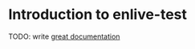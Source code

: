 # Introduction to enlive-test

TODO: write [great documentation](http://jacobian.org/writing/what-to-write/)
